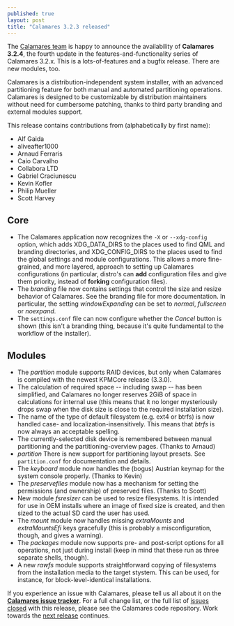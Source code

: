 ```yaml
---
published: true
layout: post
title: "Calamares 3.2.3 released"
---
```

The [Calamares team](https://calamares.io/team/) is happy to announce the
availability of **Calamares 3.2.4**, the fourth update in
the features-and-functionality series of Calamares 3.2.x.
This is a lots-of-features and a bugfix release. There are new modules, too.

Calamares is a distribution-independent system installer, with an advanced
partitioning feature for both manual and automated partitioning operations.
Calamares is designed to be customizable by distribution maintainers without
need for cumbersome patching, thanks to third party branding and external
modules support.

<!--more-->

This release contains contributions from (alphabetically by first name):
 - Alf Gaida
 - aliveafter1000
 - Arnaud Ferraris
 - Caio Carvalho
 - Collabora LTD
 - Gabriel Craciunescu
 - Kevin Kofler
 - Philip Mueller
 - Scott Harvey

## Core ##

 * The Calamares application now recognizes the `-X` or `--xdg-config`
   option, which adds XDG_DATA_DIRS to the places used to find QML
   and branding directories, and XDG_CONFIG_DIRS to the places used
   to find the global settings and module configurations. This allows
   a more fine-grained, and more layered, approach to setting up
   Calamares configurations (in particular, distro's can **add**
   configuration files and give them priority, instead of **forking**
   configuration files).
 * The *branding* file now contains settings that control the size
   and resize behavior of Calamares. See the branding file for
   more documentation. In particular, the setting *windowExpanding*
   can be set to *normal*, *fullscreen* or *noexpand*.
 * The `settings.conf` file can now configure whether the *Cancel* button
   is shown (this isn't a branding thing, because it's quite fundamental
   to the workflow of the installer).

## Modules ##

 * The *partition* module supports RAID devices, but only when Calamares
   is compiled with the newest KPMCore release (3.3.0).
 * The calculation of required space -- including swap -- has been simplified,
   and Calamares no longer reserves 2GiB of space in calculations for internal
   use (this means that it no longer mysteriously drops swap when the disk
   size is close to the required installation size).
 * The name of the type of default filesystem (e.g. ext4 or btrfs) is now handled
   case- and localization-insensitively. This means that *btrfs* is now always
   an acceptable spelling.
 * The currently-selected disk device is remembered between manual partitioning
   and the partitioning-overview pages. (Thanks to Arnaud)
 * *partition* There is new support for partitioning layout presets.
   See `partition.conf` for documentation and details.
 * The *keyboard* module now handles the (bogus) Austrian keymap for
   the system console properly. (Thanks to Kevin)
 * The *preservefiles* module now has a mechanism for setting the permissions
   (and ownership) of preserved files. (Thanks to Scott)
 * New module *fsresizer* can be used to resize filesystems. It is intended
   for use in OEM installs where an image of fixed size is created,
   and then sized to the actual SD card the user has used.
 * The *mount* module now handles missing *extraMounts* and *extraMountsEfi*
   keys gracefully (this is probably a misconfiguration, though, and gives a
   warning).
 * The *packages* module now supports pre- and post-script options
   for all operations, not just during install (keep in mind that
   these run as three separate shells, though).
 * A new *rawfs* module supports straightforward copying of filesystems from
   the installation media to the target stystem. This can be used, for instance,
   for block-level-identical installations.

If you experience an issue with Calamares, please tell us all about it
on the [**Calamares issue tracker**][1]. For a full change list, or
the full list of [issues closed][2] with this release, please see the
Calamares code repository. Work towards the [next release][3] continues.

[1]: https://github.com/calamares/calamares/issues
[2]: https://github.com/calamares/calamares/issues?q=milestone%3Av3.2.4
[3]: https://github.com/calamares/calamares/milestone/49
